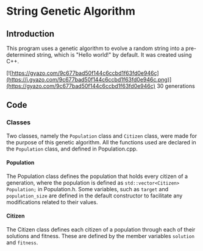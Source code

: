 # String Genetic Algorithm

## Introduction
This program uses a genetic algorithm to evolve a random string into a pre-determined string, which is "Hello world!" by default. It was created using C++.

[![https://gyazo.com/9c677bad50f144c6ccbd1f63fd0e946c](https://i.gyazo.com/9c677bad50f144c6ccbd1f63fd0e946c.png)](https://gyazo.com/9c677bad50f144c6ccbd1f63fd0e946c)
30 generations

## Code
### Classes
Two classes, namely the `Population` class and `Citizen` class, were made for the purpose of this genetic algorithm. All the functions used are declared in the `Population` class, and defined in Population.cpp.

#### Population
The Population class defines the population that holds every citizen of a generation, where the population is defined as `std::vector<Citizen> Population;` in Population.h. 
Some variables, such as `target` and `population_size` are defined in the default constructor to facilitate any modifications related to their values.

#### Citizen
The Citizen class defines each citizen of a population through each of their solutions and fitness. These are defined by the member variables `solution` and `fitness`.

